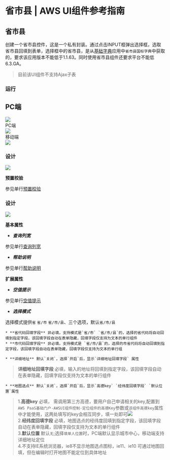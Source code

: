 # 省市县 | AWS UI组件参考指南

## 省市县

创建一个省市县控件，这是一个私有封装。通过点击INPUT框弹出选择框，选取省市县回填到表单，选择框中的省市县，是从[基础字典](<https://docs.awspaas.com/reference-guide/aws-paas-dict-reference-guide/index.html>)应用中`省市县国标字典`中获取的，要求该应用版本不能低于1.1.63。同时使用省市县组件还要求平台不能低6.3.GA。

> 目前该UI组件不支持Ajax子表

### 运行

PC端  
---  
![](https://docs.awspaas.com/reference-guide/aws-paas-ui-reference-guide/list/addr1_PC.png)  
PC端  
![](https://docs.awspaas.com/reference-guide/aws-paas-ui-reference-guide/list/addr1.png)  
移动端  
![](https://docs.awspaas.com/reference-guide/aws-paas-ui-reference-guide/list/addr1_m.png)  
  
### 设计

![](https://docs.awspaas.com/reference-guide/aws-paas-ui-reference-guide/list/addrD1.png)

**预置校验**

参见单行[预置校验](<text.html#check>)

### 设计

![](https://docs.awspaas.com/reference-guide/aws-paas-ui-reference-guide/list/addr2.png)

**基本属性**

  * **_查询列宽_**

参见单行[查询列宽](<text.html#searchwidth>)

  * **_帮助说明_**

参见单行[帮助说明](<text.html#tooltip>)

**扩展属性**

  * **_空值提示_**

参见单行[空值提示](<text.html#nulltip>)

  * **_选择模式_**

选择模式提供`省` `省/市` `省/市/县`、三个选项，默认`省/市/县`

    * **省代码回填字段** 非必填，支持模式是`省/市` `省/市/县`的，选择的省代码将自动回填到指定字段，该回填字段自动在表单隐藏，回填字段仅支持为文本的单行组件
    * **市代码回填字段** 非必填，支持模式是 `省/市/县`的，选择的市省代码将自动回填到指定字段，该回填字段自动在表单隐藏，回填字段仅支持为文本的单行组

    * **详细地址** 默认`关闭`，选择`开启`后，显示`详细地址回填字段` 属性

> **详细地址回填字段** 必填，输入的地址将回填到指定字段，该回填字段自动在表单隐藏，回填字段仅支持为文本的单行组件

    * **地图选点** 默认`关闭`，选择`开启`后，显示`高德key` `经纬度回填字段` `默认位置`属性

> 1.**高德key** 必填， 需调用第三方高德，要用户自己申请相关的key,配置到`AWS PaaS基础门户-AWSUI组件控制-定位组件的高德Key`参数或`该组件高德key`属性中才能使用，这两处填写的key会相互同步，填一处即可![](https://docs.awspaas.com/reference-guide/aws-paas-ui-reference-guide/list/addr3.png)  
>  2.**经纬度回填字段** 必填，地图选点的经纬度回填到指定字段，该回填字段自动在表单隐藏，回填字段仅支持为文本的单行组件  
>  3.**默认位置** 默认`无`;选择`填单人位置`时，PC端默认显示城市中心，移动端支持详细地址定位  
>  4.不支持IE系统浏览器，ie8不显示地图选点图标，ie11、ie10 可通过地图回填，但在编辑时打开地图不能定位到具体地址